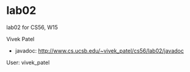 lab02
=====

lab02 for CS56, W15

Vivek Patel

* javadoc: http://www.cs.ucsb.edu/~vivek_patel/cs56/lab02/javadoc

User: vivek_patel
